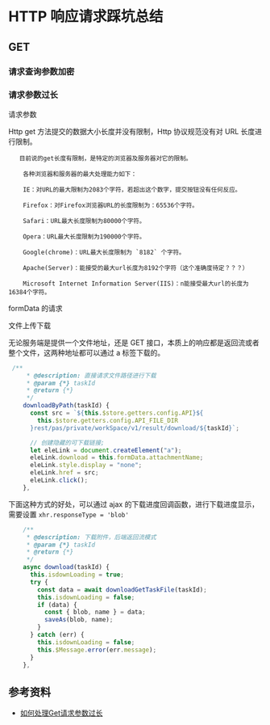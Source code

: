 # HTTP 响应请求踩坑总结

## GET

### 请求查询参数加密

[](./57-web%20应用安全加密.md)

### 请求参数过长

请求参数

Http get 方法提交的数据大小长度并没有限制，Http 协议规范没有对 URL 长度进行限制。

       目前说的get长度有限制，是特定的浏览器及服务器对它的限制。

        各种浏览器和服务器的最大处理能力如下：

        IE：对URL的最大限制为2083个字符，若超出这个数字，提交按钮没有任何反应。

        Firefox：对Firefox浏览器URL的长度限制为：65536个字符。

        Safari：URL最大长度限制为80000个字符。

        Opera：URL最大长度限制为190000个字符。

        Google(chrome)：URL最大长度限制为 `8182` 个字符。

        Apache(Server)：能接受的最大url长度为8192个字符（这个准确度待定？？？）

        Microsoft Internet Information Server(IIS)：n能接受最大url的长度为16384个字符。

formData 的请求

文件上传下载

无论服务端是提供一个文件地址，还是 GET 接口，本质上的响应都是返回流或者整个文件，这两种地址都可以通过 a 标签下载的。

```js
 /**
     * @description: 直接请求文件路径进行下载
     * @param {*} taskId
     * @return {*}
     */
    downloadByPath(taskId) {
      const src = `${this.$store.getters.config.API}${
        this.$store.getters.config.API_FILE_DIR
      }rest/pas/private/workSpace/v1/result/download/${taskId}`;

      // 创建隐藏的可下载链接;
      let eleLink = document.createElement("a");
      eleLink.download = this.formData.attachmentName;
      eleLink.style.display = "none";
      eleLink.href = src;
      eleLink.click();
    },
```

下面这种方式的好处，可以通过 ajax 的下载进度回调函数，进行下载进度显示，需要设置 `xhr.responseType = 'blob'`

```js
    /**
     * @description: 下载附件，后端返回流模式
     * @param {*} taskId
     * @return {*}
     */
    async download(taskId) {
      this.isdownLoading = true;
      try {
        const data = await downloadGetTaskFile(taskId);
        this.isdownLoading = false;
        if (data) {
          const { blob, name } = data;
          saveAs(blob, name);
        }
      } catch (err) {
        this.isdownLoading = false;
        this.$Message.error(err.message);
      }
    },
```

## 参考资料

- [如何处理Get请求参数过长](https://blog.csdn.net/qq_38669394/article/details/108236189)